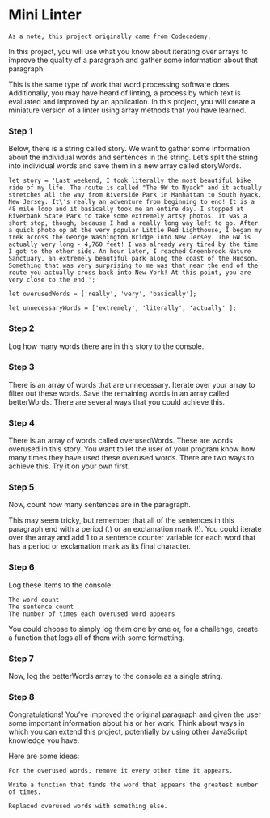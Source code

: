 # Mini Linter

    As a note, this project originally came from Codecademy.

In this project, you will use what you know about iterating over arrays to improve the quality of a paragraph and gather some information about that paragraph.

This is the same type of work that word processing software does. Additionally, you may have heard of linting, a process by which text is evaluated and improved by an application. In this project, you will create a miniature version of a linter using array methods that you have learned.

### Step 1

Below, there is a string called story. We want to gather some information about the individual words and sentences in the string. Let’s split the string into individual words and save them in a new array called storyWords.

```
let story = 'Last weekend, I took literally the most beautiful bike ride of my life. The route is called "The 9W to Nyack" and it actually stretches all the way from Riverside Park in Manhattan to South Nyack, New Jersey. It\'s really an adventure from beginning to end! It is a 48 mile loop and it basically took me an entire day. I stopped at Riverbank State Park to take some extremely artsy photos. It was a short stop, though, because I had a really long way left to go. After a quick photo op at the very popular Little Red Lighthouse, I began my trek across the George Washington Bridge into New Jersey. The GW is actually very long - 4,760 feet! I was already very tired by the time I got to the other side. An hour later, I reached Greenbrook Nature Sanctuary, an extremely beautiful park along the coast of the Hudson. Something that was very surprising to me was that near the end of the route you actually cross back into New York! At this point, you are very close to the end.';

let overusedWords = ['really', 'very', 'basically'];

let unnecessaryWords = ['extremely', 'literally', 'actually' ];
```

### Step 2

Log how many words there are in this story to the console.

### Step 3

There is an array of words that are unnecessary. Iterate over your array to filter out these words. Save the remaining words in an array called betterWords. There are several ways that you could achieve this.

### Step 4

There is an array of words called overusedWords. These are words overused in this story. You want to let the user of your program know how many times they have used these overused words. There are two ways to achieve this. Try it on your own first.

### Step 5

Now, count how many sentences are in the paragraph.

This may seem tricky, but remember that all of the sentences in this paragraph end with a period (.) or an exclamation mark (!). You could iterate over the array and add 1 to a sentence counter variable for each word that has a period or exclamation mark as its final character.

### Step 6

Log these items to the console:

    The word count
    The sentence count
    The number of times each overused word appears

You could choose to simply log them one by one or, for a challenge, create a function that logs all of them with some formatting.

### Step 7

Now, log the betterWords array to the console as a single string.

### Step 8

Congratulations! You’ve improved the original paragraph and given the user some important information about his or her work. Think about ways in which you can extend this project, potentially by using other JavaScript knowledge you have.

Here are some ideas:

    For the overused words, remove it every other time it appears.

    Write a function that finds the word that appears the greatest number of times.

    Replaced overused words with something else.
